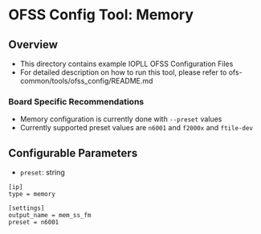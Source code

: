 # OFSS Config Tool: Memory

## Overview
- This directory contains example IOPLL OFSS Configuration Files
- For detailed description on how to run this tool, please refer to ofs-common/tools/ofss_config/README.md

### Board Specific Recommendations
- Memory configuration is currently done with `--preset` values
- Currently supported preset values are `n6001` and `f2000x` and `ftile-dev`


## Configurable Parameters
- `preset`: string

```
[ip]
type = memory

[settings]
output_name = mem_ss_fm
preset = n6001
```


